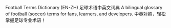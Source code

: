 Football Terms Dictionary (EN-ZH)
足球术语中英文词典
A bilingual glossary of football (soccer) terms for fans, learners, and developers. 中英对照，轻松掌握足球专业术语！
